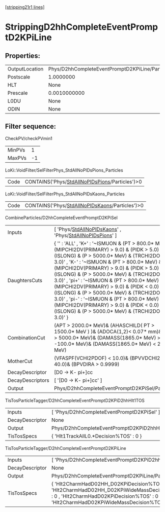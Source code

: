 [[stripping21r1 lines]](./stripping21r1-index)

# StrippingD2hhCompleteEventPromptD2KPiLine

## Properties:

|                |                                                 |
|----------------|-------------------------------------------------|
| OutputLocation | Phys/D2hhCompleteEventPromptD2KPiLine/Particles |
| Postscale      | 1.0000000                                       |
| HLT            | None                                            |
| Prescale       | 0.0010000000                                    |
| L0DU           | None                                            |
| ODIN           | None                                            |

## Filter sequence:

CheckPV/checkPVmin1

|        |     |
|--------|-----|
| MinPVs | 1   |
| MaxPVs | -1  |

LoKi::VoidFilter/SelFilterPhys_StdAllNoPIDsPions_Particles

|      |                                                                                                      |
|------|------------------------------------------------------------------------------------------------------|
| Code | CONTAINS('Phys/[StdAllNoPIDsPions](./stripping21r1-commonparticles-stdallnopidspions)/Particles')\>0 |

LoKi::VoidFilter/SelFilterPhys_StdAllNoPIDsKaons_Particles

|      |                                                                                                      |
|------|------------------------------------------------------------------------------------------------------|
| Code | CONTAINS('Phys/[StdAllNoPIDsKaons](./stripping21r1-commonparticles-stdallnopidskaons)/Particles')\>0 |

CombineParticles/D2hhCompleteEventPromptD2KPiSel

|                  |                                                                                                                                                                                                                                                                                                                                                                                                                                                                                                                                                                                                      |
|------------------|------------------------------------------------------------------------------------------------------------------------------------------------------------------------------------------------------------------------------------------------------------------------------------------------------------------------------------------------------------------------------------------------------------------------------------------------------------------------------------------------------------------------------------------------------------------------------------------------------|
| Inputs           | [ 'Phys/[StdAllNoPIDsKaons](./stripping21r1-commonparticles-stdallnopidskaons)' , 'Phys/[StdAllNoPIDsPions](./stripping21r1-commonparticles-stdallnopidspions)' ]                                                                                                                                                                                                                                                                                                                                                                                                                                  |
| DaughtersCuts    | { '' : 'ALL' , 'K+' : '~ISMUON & (PT \> 800.0\* MeV) & (MIPCHI2DV(PRIMARY) \> 9.0) & (PIDK \> 5.0) & (ISLONG) & (P \> 5000.0\* MeV) & (TRCHI2DOF \< 3.0)' , 'K-' : '~ISMUON & (PT \> 800.0\* MeV) & (MIPCHI2DV(PRIMARY) \> 9.0) & (PIDK \> 5.0) & (ISLONG) & (P \> 5000.0\* MeV) & (TRCHI2DOF \< 3.0)' , 'pi+' : '~ISMUON & (PT \> 800.0\* MeV) & (MIPCHI2DV(PRIMARY) \> 9.0) & (PIDK \< 0.0) & (ISLONG) & (P \> 5000.0\* MeV) & (TRCHI2DOF \< 3.0)' , 'pi-' : '~ISMUON & (PT \> 800.0\* MeV) & (MIPCHI2DV(PRIMARY) \> 9.0) & (PIDK \< 0.0) & (ISLONG) & (P \> 5000.0\* MeV) & (TRCHI2DOF \< 3.0)' } |
| CombinationCut   | (APT \> 2000.0\* MeV)& (AHASCHILD( PT \> 1500.0\* MeV ) )& (ADOCA(1,2)\< 0.07\* mm)& (AP \> 5000.0\* MeV)& (DAMASS(1865.0\* MeV) \> -100.0\* MeV)& (DAMASS(1865.0\* MeV) \< 200.0\* MeV)                                                                                                                                                                                                                                                                                                                                                                                                             |
| MotherCut        | (VFASPF(VCHI2PDOF) \< 10.0)& (BPVVDCHI2 \> 40.0)& (BPVDIRA \> 0.9999)                                                                                                                                                                                                                                                                                                                                                                                                                                                                                                                                |
| DecayDescriptor  | [D0 -\> K- pi+]cc                                                                                                                                                                                                                                                                                                                                                                                                                                                                                                                                                                                  |
| DecayDescriptors | [ '[D0 -\> K- pi+]cc' ]                                                                                                                                                                                                                                                                                                                                                                                                                                                                                                                                                                          |
| Output           | Phys/D2hhCompleteEventPromptD2KPiSel/Particles                                                                                                                                                                                                                                                                                                                                                                                                                                                                                                                                                       |

TisTosParticleTagger/D2hhCompleteEventPromptD2KPiD2hhHlt1TOS

|                 |                                                        |
|-----------------|--------------------------------------------------------|
| Inputs          | [ 'Phys/D2hhCompleteEventPromptD2KPiSel' ]           |
| DecayDescriptor | None                                                   |
| Output          | Phys/D2hhCompleteEventPromptD2KPiD2hhHlt1TOS/Particles |
| TisTosSpecs     | { 'Hlt1TrackAllL0.\*Decision%TOS' : 0 }                |

TisTosParticleTagger/D2hhCompleteEventPromptD2KPiLine

|                 |                                                                                                                                                                                           |
|-----------------|-------------------------------------------------------------------------------------------------------------------------------------------------------------------------------------------|
| Inputs          | [ 'Phys/D2hhCompleteEventPromptD2KPiD2hhHlt1TOS' ]                                                                                                                                      |
| DecayDescriptor | None                                                                                                                                                                                      |
| Output          | Phys/D2hhCompleteEventPromptD2KPiLine/Particles                                                                                                                                           |
| TisTosSpecs     | { 'Hlt2CharmHadD02HH_D02KPiDecision%TOS' : 0 , 'Hlt2CharmHadD02HH_D02KPiWideMassDecision%TOS' : 0 , 'Hlt2CharmHadD02KPiDecision%TOS' : 0 , 'Hlt2CharmHadD02KPiWideMassDecision%TOS' : 0 } |

